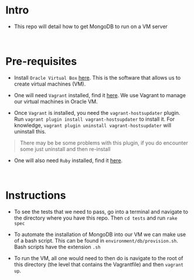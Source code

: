 # Intro
- This repo will detail how to get MongoDB to run on a VM server

<br>

# Pre-requisites
- Install `Oracle Virtual Box` [here](https://www.virtualbox.org/wiki/Downloads). This is the software that allows us to create virtual machines (VM).

- One will need `Vagrant` installed, find it [here](https://www.vagrantup.com/downloads.html). We use Vagrant to manage our virtual machines in Oracle VM.

- Once `Vagrant` is installed, you need the `vagrant-hostsupdater` plugin. Run `vagrant plugin install vagrant-hostsupdater` to install it. For knowledge, `vagrant plugin uninstall vagrant-hostsupdater` will uninstall this.
> There may be be some problems with this plugin, if you do encounter some just uninstall and then re-install

- One will also need `Ruby` installed, find it [here](https://www.ruby-lang.org/en/downloads/). 

<br>

# Instructions
- To see the tests that we need to pass, go into a terminal and navigate to the directory where you have this repo. Then `cd tests` and run `rake spec`

- To automate the installation of MongoDB into our VM we can make use of a bash script. This can be found in `environment/db/provision.sh`. Bash scripts have the extension `.sh`

- To run the VM, all one would need to then do is navigate to the root of this directory (the level that contains the Vagrantfile) and then `vagrant up`.